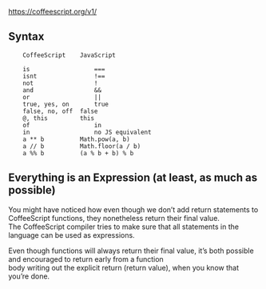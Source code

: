 https://coffeescript.org/v1/

Syntax
-------

        CoffeeScript	JavaScript
        
        is	                ===
        isnt    	        !==
        not	                !
        and	                &&
        or	                ||
        true, yes, on       true
        false, no, off	false
        @, this	        this
        of	                in
        in	                no JS equivalent
        a ** b	        Math.pow(a, b)
        a // b	        Math.floor(a / b)
        a %% b	        (a % b + b) % b

Everything is an Expression (at least, as much as possible)
-------
You might have noticed how even though we don’t add return statements to CoffeeScript functions, they nonetheless return their final value. \
The CoffeeScript compiler tries to make sure that all statements in the language can be used as expressions.

Even though functions will always return their final value, it’s both possible and encouraged to return early from a function \
body writing out the explicit return (return value), when you know that you’re done.
